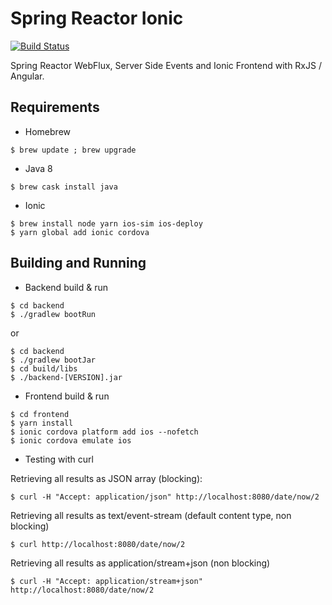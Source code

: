 Spring Reactor Ionic
====================

[![Build Status](https://travis-ci.org/okode/spring-reactor-ionic.svg?branch=master)](https://travis-ci.org/okode/spring-reactor-ionic)

Spring Reactor WebFlux, Server Side Events and Ionic Frontend with RxJS / Angular.

Requirements
------------

* Homebrew

```
$ brew update ; brew upgrade
```

* Java 8

```
$ brew cask install java
```

* Ionic

```
$ brew install node yarn ios-sim ios-deploy
$ yarn global add ionic cordova
```

Building and Running
--------------------

* Backend build & run

```
$ cd backend
$ ./gradlew bootRun
```

or

```
$ cd backend
$ ./gradlew bootJar
$ cd build/libs
$ ./backend-[VERSION].jar
```

* Frontend build & run

```
$ cd frontend
$ yarn install
$ ionic cordova platform add ios --nofetch
$ ionic cordova emulate ios
```

* Testing with curl

Retrieving all results as JSON array (blocking):

```
$ curl -H "Accept: application/json" http://localhost:8080/date/now/2
```

Retrieving all results as text/event-stream (default content type, non blocking)

```
$ curl http://localhost:8080/date/now/2
```

Retrieving all results as application/stream+json (non blocking)

```
$ curl -H "Accept: application/stream+json" http://localhost:8080/date/now/2
```
